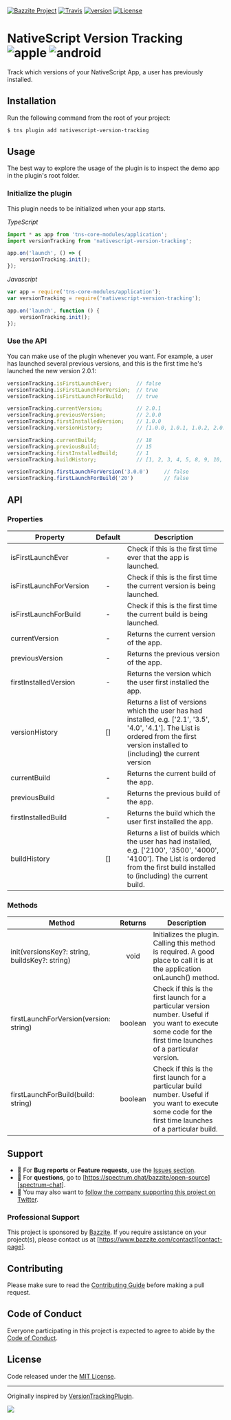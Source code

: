 [![Bazzite Project](https://img.shields.io/badge/Bazzite-project-blue.svg)](https://www.bazzite.com/docs/nativescript-version-tracking?utm_source=github&utm_medium=readme&utm_campaign=nativescript-version-tracking)
[![Travis](https://img.shields.io/travis/bazzite/nativescript-version-tracking/master.svg)](https://travis-ci.org/bazzite/nativescript-version-tracking)
[![version](https://img.shields.io/npm/v/nativescript-version-tracking.svg)](https://www.npmjs.com/package/nativescript-version-tracking)
[![License](https://img.shields.io/badge/license-MIT-blue.svg)](https://www.bazzite.com/docs/nativescript-version-tracking/license?utm_source=github&utm_medium=readme&utm_campaign=nativescript-version-tracking)

# NativeScript Version Tracking ![apple](https://cdn3.iconfinder.com/data/icons/picons-social/57/16-apple-32.png) ![android](https://cdn4.iconfinder.com/data/icons/logos-3/228/android-32.png) 

Track which versions of your NativeScript App, a user has previously installed.

## Installation

Run the following command from the root of your project:

```bash
$ tns plugin add nativescript-version-tracking
```

## Usage 

The best way to explore the usage of the plugin is to inspect the demo app in the plugin's root folder.

### Initialize the plugin

This plugin needs to be initialized when your app starts.

*TypeScript*

```typescript
import * as app from 'tns-core-modules/application';
import versionTracking from 'nativescript-version-tracking';

app.on('launch', () => {
    versionTracking.init();
});
```

*Javascript*

```javascript
var app = require('tns-core-modules/application');
var versionTracking = require('nativescript-version-tracking');

app.on('launch', function () {
    versionTracking.init();
});	
```

### Use the API

You can make use of the plugin whenever you want. For example, a user has launched several previous versions, and this is the first time he's launched the new version 2.0.1:

```javascript
versionTracking.isFirstLaunchEver;        // false
versionTracking.isFirstLaunchForVersion;  // true
versionTracking.isFirstLaunchForBuild;    // true

versionTracking.currentVersion;           // 2.0.1
versionTracking.previousVersion;          // 2.0.0
versionTracking.firstInstalledVersion;    // 1.0.0
versionTracking.versionHistory;           // [1.0.0, 1.0.1, 1.0.2, 2.0.0, 2.0.1]

versionTracking.currentBuild;             // 18
versionTracking.previousBuild;            // 15
versionTracking.firstInstalledBuild;      // 1
versionTracking.buildHistory;             // [1, 2, 3, 4, 5, 8, 9, 10, 11, 13, 15, 18]

versionTracking.firstLaunchForVersion('3.0.0')     // false
versionTracking.firstLaunchForBuild('20')          // false
```

## API


### Properties

| Property                | Default | Description                                                                                                                                                                             |
|-------------------------|:-------:|-----------------------------------------------------------------------------------------------------------------------------------------------------------------------------------------|
| isFirstLaunchEver       |    -    | Check if this is the first time ever that the app is launched.                                                                                                                          |
| isFirstLaunchForVersion |    -    | Check if this is the first time the current version is being launched.                                                                                                                  |
| isFirstLaunchForBuild   |    -    | Check if this is the first time the current build is being launched.                                                                                                                    |
| currentVersion          |    -    | Returns the current version of the app.                                                                                                                                                 |
| previousVersion         |    -    | Returns the previous version of the app.                                                                                                                                                |
| firstInstalledVersion   |    -    | Returns the version which the user first installed the app.                                                                                                                             |
| versionHistory          |    []   | Returns a list of versions which the user has had installed, e.g. ['2.1', '3.5', '4.0', '4.1']. The List is ordered from the first version installed to (including) the current version |
| currentBuild            |    -    | Returns the current build of the app.                                                                                                                                                   |
| previousBuild           |    -    | Returns the previous build of the app.                                                                                                                                                  |
| firstInstalledBuild     |    -    | Returns the build which the user first installed the app.                                                                                                                               |
| buildHistory            |    []   | Returns a list of builds which the user has had installed, e.g. ['2100', '3500', '4000', '4100']. The List is ordered from the first build installed to (including) the current build.  |
### Methods

| Method                                         | Returns | Description                                                                                                                                                     |
|------------------------------------------------|:-------:|-----------------------------------------------------------------------------------------------------------------------------------------------------------------|
| init(versionsKey?: string, buildsKey?: string) |   void  | Initializes the plugin. Calling this method is required. A good place to call it is at the application onLaunch() method.                                       |
| firstLaunchForVersion(version: string)         | boolean | Check if this is the first launch for a particular version number. Useful if you want to execute some code for the first time launches of a particular version. |
| firstLaunchForBuild(build: string)             | boolean | Check if this is the first launch for a particular build number. Useful if you want to execute some code for the first time launches of a particular build.     |

## Support

- 🐞 For **Bug reports** or **Feature requests**, use the [Issues section][issues].
- 💬 For **questions**, go to [https://spectrum.chat/bazzite/open-source][spectrum-chat].
- 🚀 You may also want to [follow the company supporting this project on Twitter][twitter].

### Professional Support

This project is sponsored by [Bazzite][bazzite-website]. If you require assistance on your project(s), please contact us at [https://www.bazzite.com/contact][contact-page].

## Contributing

Please make sure to read the [Contributing Guide][contributing] before making a pull request.

## Code of Conduct

Everyone participating in this project is expected to agree to abide by the [Code of Conduct][code-of-conduct].

## License

Code released under the [MIT License][license-page].

---

Originally inspired by [VersionTrackingPlugin](https://github.com/colbylwilliams/VersionTrackingPlugin).


![](https://ga-beacon.appspot.com/UA-65885578-17/bazzite/nativescript-version-tracking?pixel)


[contributing]: https://www.bazzite.com/docs/nativescript-version-tracking/contributing?utm_source=github&utm_medium=readme&utm_campaign=nativescript-version-tracking
[code-of-conduct]: https://www.bazzite.com/open-source/code-of-conduct?utm_source=github&utm_medium=readme&utm_campaign=nativescript-version-tracking
[issues]: https://github.com/bazzite/nativescript-version-tracking/issues
[twitter]: https://twitter.com/BazziteTech
[spectrum-chat]: https://spectrum.chat/bazzite/login?r=https://spectrum.chat/bazzite/open-source
[bazzite-website]: https://www.bazzite.com?utm_source=github&utm_medium=readme&utm_campaign=nativescript-version-tracking
[contact-page]: https://www.bazzite.com/contact?utm_source=github&utm_medium=readme&utm_campaign=nativescript-version-tracking
[license-page]: https://www.bazzite.com/docs/nativescript-version-tracking/license?utm_source=github&utm_medium=readme&utm_campaign=nativescript-version-tracking
